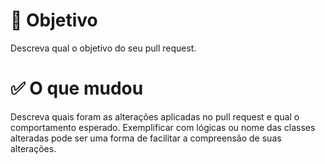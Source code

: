 # 🎯 Objetivo

<goal>

Descreva qual o objetivo do seu pull request.

</goal>

# ✅ O que mudou

<changes>

Descreva quais foram as alterações aplicadas no pull request e qual o comportamento esperado. Exemplificar com lógicas ou nome das classes alteradas pode ser uma forma de facilitar a compreensão de suas alterações.

</changes>